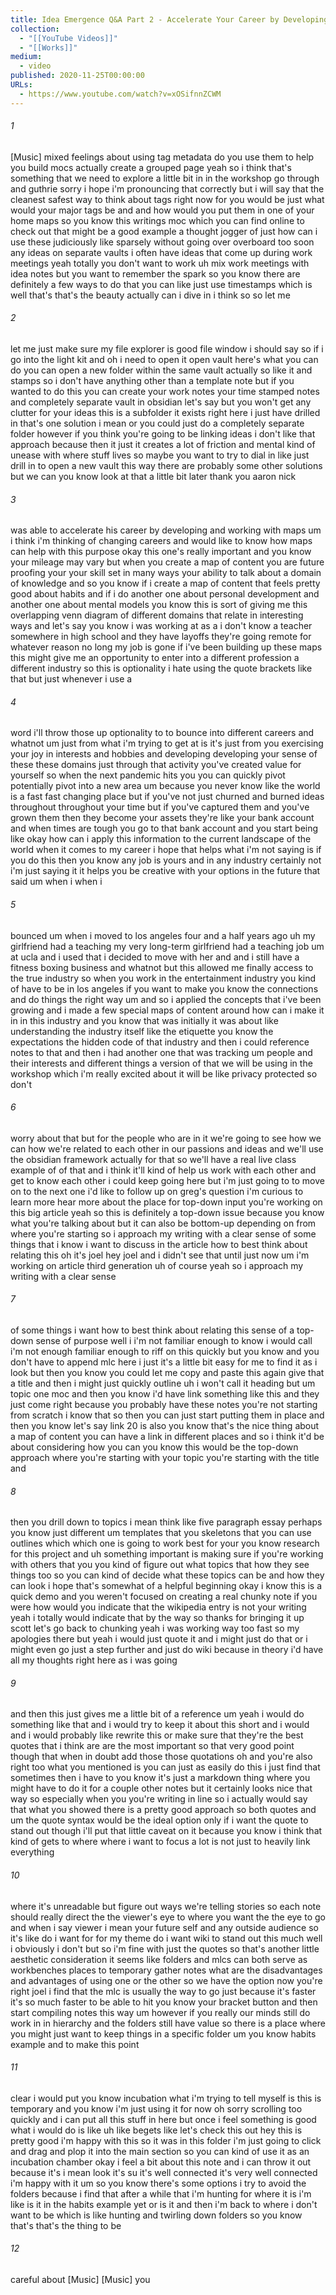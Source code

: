 ```yaml
---
title: Idea Emergence Q&A Part 2 - Accelerate Your Career by Developing Maps of Content (MOCs)
collection:
  - "[[YouTube Videos]]"
  - "[[Works]]"
medium:
  - video
published: 2020-11-25T00:00:00
URLs:
  - https://www.youtube.com/watch?v=xOSifnnZCWM
---
```


###### 1

[Music] mixed feelings about using tag metadata do you use them to help you build mocs actually create a grouped page yeah so i think that's something that we need to explore a little bit in in the workshop go through and guthrie sorry i hope i'm pronouncing that correctly but i will say that the cleanest safest way to think about tags right now for you would be just what would your major tags be and and how would you put them in one of your home maps so you know this writings moc which you can find online to check out that might be a good example a thought jogger of just how can i use these judiciously like sparsely without going over overboard too soon any ideas on separate vaults i often have ideas that come up during work meetings yeah totally you don't want to work uh mix work meetings with idea notes but you want to remember the spark so you know there are definitely a few ways to do that you can like just use timestamps which is well that's that's the beauty actually can i dive in i think so so let me

###### 2

let me just make sure my file explorer is good file window i should say so if i go into the light kit and oh i need to open it open vault here's what you can do you can open a new folder within the same vault actually so like it and stamps so i don't have anything other than a template note but if you wanted to do this you can create your work notes your time stamped notes and completely separate vault in obsidian let's say but you won't get any clutter for your ideas this is a subfolder it exists right here i just have drilled in that's one solution i mean or you could just do a completely separate folder however if you think you're going to be linking ideas i don't like that approach because then it just it creates a lot of friction and mental kind of unease with where stuff lives so maybe you want to try to dial in like just drill in to open a new vault this way there are probably some other solutions but we can you know look at that a little bit later thank you aaron nick

###### 3

was able to accelerate his career by developing and working with maps um i think i'm thinking of changing careers and would like to know how maps can help with this purpose okay this one's really important and you know your mileage may vary but when you create a map of content you are future proofing your your skill set in many ways your ability to talk about a domain of knowledge and so you know if i create a map of content that feels pretty good about habits and if i do another one about personal development and another one about mental models you know this is sort of giving me this overlapping venn diagram of different domains that relate in interesting ways and let's say you know i was working at as a i don't know a teacher somewhere in high school and they have layoffs they're going remote for whatever reason no long my job is gone if i've been building up these maps this might give me an opportunity to enter into a different profession a different industry so this is optionality i hate using the quote brackets like that but just whenever i use a

###### 4

word i'll throw those up optionality to to bounce into different careers and whatnot um just from what i'm trying to get at is it's just from you exercising your joy in interests and hobbies and developing developing your sense of these these domains just through that activity you've created value for yourself so when the next pandemic hits you you can quickly pivot potentially pivot into a new area um because you never know like the world is a fast fast changing place but if you've not just churned and burned ideas throughout throughout your time but if you've captured them and you've grown them then they become your assets they're like your bank account and when times are tough you go to that bank account and you start being like okay how can i apply this information to the current landscape of the world when it comes to my career i hope that helps what i'm not saying is if you do this then you know any job is yours and in any industry certainly not i'm just saying it it helps you be creative with your options in the future that said um when i when i

###### 5

bounced um when i moved to los angeles four and a half years ago uh my girlfriend had a teaching my very long-term girlfriend had a teaching job um at ucla and i used that i decided to move with her and and i still have a fitness boxing business and whatnot but this allowed me finally access to the true industry so when you work in the entertainment industry you kind of have to be in los angeles if you want to make you know the connections and do things the right way um and so i applied the concepts that i've been growing and i made a few special maps of content around how can i make it in in this industry and you know that was initially it was about like understanding the industry itself like the etiquette you know the expectations the hidden code of that industry and then i could reference notes to that and then i had another one that was tracking um people and their interests and different things a version of that we will be using in the workshop which i'm really excited about it will be like privacy protected so don't

###### 6

worry about that but for the people who are in it we're going to see how we can how we're related to each other in our passions and ideas and we'll use the obsidian framework actually for that so we'll have a real live class example of of that and i think it'll kind of help us work with each other and get to know each other i could keep going here but i'm just going to to move on to the next one i'd like to follow up on greg's question i'm curious to learn more hear more about the place for top-down input you're working on this big article yeah so this is definitely a top-down issue because you know what you're talking about but it can also be bottom-up depending on from where you're starting so i approach my writing with a clear sense of some things that i know i want to discuss in the article how to best think about relating this oh it's joel hey joel and i didn't see that until just now um i'm working on article third generation uh of course yeah so i approach my writing with a clear sense

###### 7

of some things i want how to best think about relating this sense of a top-down sense of purpose well i i'm not familiar enough to know i would call i'm not enough familiar enough to riff on this quickly but you know and you don't have to append mlc here i just it's a little bit easy for me to find it as i look but then you know you could let me copy and paste this again give that a title and then i might just quickly outline uh i won't call it heading but um topic one moc and then you know i'd have link something like this and they just come right because you probably have these notes you're not starting from scratch i know that so then you can just start putting them in place and then you know let's say link 20 is also you know that's the nice thing about a map of content you can have a link in different places and so i think it'd be about considering how you can you know this would be the top-down approach where you're starting with your topic you're starting with the title and

###### 8

then you drill down to topics i mean think like five paragraph essay perhaps you know just different um templates that you skeletons that you can use outlines which which one is going to work best for your you know research for this project and uh something important is making sure if you're working with others that you you kind of figure out what topics that how they see things too so you can kind of decide what these topics can be and how they can look i hope that's somewhat of a helpful beginning okay i know this is a quick demo and you weren't focused on creating a real chunky note if you were how would you indicate that the wikipedia entry is not your writing yeah i totally would indicate that by the way so thanks for bringing it up scott let's go back to chunking yeah i was working way too fast so my apologies there but yeah i would just quote it and i might just do that or i might even go just a step further and just do wiki because in theory i'd have all my thoughts right here as i was going

###### 9

and then this just gives me a little bit of a reference um yeah i would do something like that and i would try to keep it about this short and i would and i would probably like rewrite this or make sure that they're the best quotes that i think are are the most important so that very good point though that when in doubt add those those quotations oh and you're also right too what you mentioned is you can just as easily do this i just find that sometimes then i have to you know it's just a markdown thing where you might have to do it for a couple other notes but it certainly looks nice that way so especially when you you're writing in line so i actually would say that what you showed there is a pretty good approach so both quotes and um the quote syntax would be the ideal option only if i want the quote to stand out though i'll put that little caveat on it because you know i think that kind of gets to where where i want to focus a lot is not just to heavily link everything

###### 10

where it's unreadable but figure out ways we're telling stories so each note should really direct the the viewer's eye to where you want the the eye to go and when i say viewer i mean your future self and any outside audience so it's like do i want for for my theme do i want wiki to stand out this much well i obviously i don't but so i'm fine with just the quotes so that's another little aesthetic consideration it seems like folders and mlcs can both serve as workbenches places to temporary gather notes what are the disadvantages and advantages of using one or the other so we have the option now you're right joel i find that the mlc is usually the way to go just because it's faster it's so much faster to be able to hit you know your bracket button and then start compiling notes this way um however if you really our minds still do work in in hierarchy and the folders still have value so there is a place where you might just want to keep things in a specific folder um you know habits example and to make this point

###### 11

clear i would put you know incubation what i'm trying to tell myself is this is temporary and you know i'm just using it for now oh sorry scrolling too quickly and i can put all this stuff in here but once i feel something is good what i would do is like uh like begets like let's check this out hey this is pretty good i'm happy with this so it was in this folder i'm just going to click and drag and plop it into the main section so you can kind of use it as an incubation chamber okay i feel a bit about this note and i can throw it out because it's i mean look it's su it's well connected it's very well connected i'm happy with it um so you know there's some options i try to avoid the folders because i find that after a while that i'm hunting for where it is i'm like is it in the habits example yet or is it and then i'm back to where i don't want to be which is like hunting and twirling down folders so you know that's that's the thing to be

###### 12

careful about [Music] [Music] you

